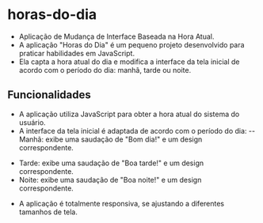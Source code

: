 # horas-do-dia
 
* Aplicação de Mudança de Interface Baseada na Hora Atual.
* A aplicação "Horas do Dia" é um pequeno projeto desenvolvido para praticar habilidades em JavaScript.
* Ela capta a hora atual do dia e modifica a interface da tela inicial de acordo com o período do dia: manhã, tarde ou noite.

## Funcionalidades
* A aplicação utiliza JavaScript para obter a hora atual do sistema do usuário.
* A interface da tela inicial é adaptada de acordo com o período do dia:
 -- Manhã: exibe uma saudação de "Bom dia!" e um design correspondente.
 - Tarde: exibe uma saudação de "Boa tarde!" e um design correspondente.
 - Noite: exibe uma saudação de "Boa noite!" e um design correspondente.
* A aplicação é totalmente responsiva, se ajustando a diferentes tamanhos de tela.
